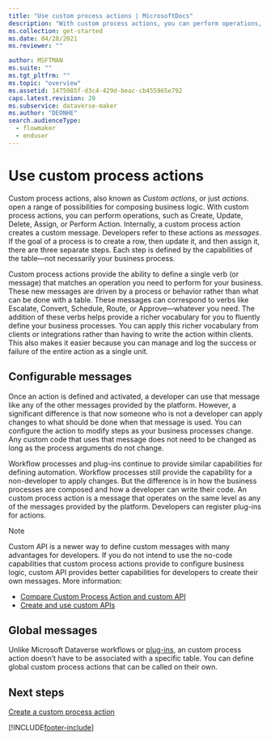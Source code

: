 ```yaml
---
title: "Use custom process actions | MicrosoftDocs"
description: "With custom process actions, you can perform operations, such as Create, Update, Delete, Assign, or Perform Action. Internally, an custom process action creates a custom message."
ms.collection: get-started
ms.date: 04/28/2021
ms.reviewer: ""

author: MSFTMAN
ms.suite: ""
ms.tgt_pltfrm: ""
ms.topic: "overview"
ms.assetid: 1475985f-d3c4-429d-beac-cb455965e792
caps.latest.revision: 20
ms.subservice: dataverse-maker
ms.author: "DEONHE"
search.audienceType: 
  - flowmaker
  - enduser
---
```


# Use custom process actions

Custom process actions, also known as *Custom actions*, or just *actions*. open a range of possibilities for composing business logic. With custom process actions, you can perform operations, such as Create, Update, Delete, Assign, or Perform Action. Internally, a custom process action creates a custom message. Developers refer to these actions as *messages*. If the goal of a process is to create a row, then update it, and then assign it, there are three separate steps. Each step is defined by the capabilities of the table—not necessarily your business process.  
  
Custom process actions provide the ability to define a single verb (or message) that matches an operation you need to perform for your business. These new messages are driven by a process or behavior rather than what can be done with a table. These messages can correspond to verbs like Escalate, Convert, Schedule, Route, or Approve—whatever you need. The addition of these verbs helps provide a richer vocabulary for you to fluently define your business processes. You can apply this richer vocabulary from clients or integrations rather than having to write the action within clients. This also makes it easier because you can manage and log the success or failure of the entire action as a single unit.  
  
<a name="BKMK_ConfigurableMessages"></a>

## Configurable messages

Once an action is defined and activated, a developer can use that message like any of the other messages provided by the platform. However, a significant difference is that now someone who is not a developer can apply changes to what should be done when that message is used. You can configure the action to modify steps as your business processes change. Any custom code that uses that message does not need to be changed as long as the process arguments do not change.  
  
Workflow processes and plug-ins continue to provide similar capabilities for defining automation. Workflow processes still provide the capability for a non-developer to apply changes. But the difference is in how the business processes are composed and how a developer can write their code. An custom process action is a message that operates on the same level as any of the messages provided by the platform. Developers can register plug-ins for actions.  

> [!NOTE]
> Custom API is a newer way to define custom messages with many advantages for developers. If you do not intend to use the no-code capabilities that custom process actions provide to configure business logic, custom API provides better capabilities for developers to create their own messages. More information: 
>
> - [Compare Custom Process Action and custom API](../../developer/data-platform/custom-actions.md#compare-custom-process-action-and-custom-api)
> - [Create and use custom APIs](../../developer/data-platform/custom-api.md)
  
<a name="BKMK_GlobalMessages"></a>

## Global messages 
 
Unlike Microsoft Dataverse workflows or [plug-ins](../../developer/data-platform/apply-business-logic-with-code.md?branch=master#create-a-plug-in), an custom process action doesn’t have to be associated with a specific table. You can define global custom process actions that can be called on their own.

## Next steps

[Create a custom process action](create-actions.md)  
  



[!INCLUDE[footer-include](../../includes/footer-banner.md)]
